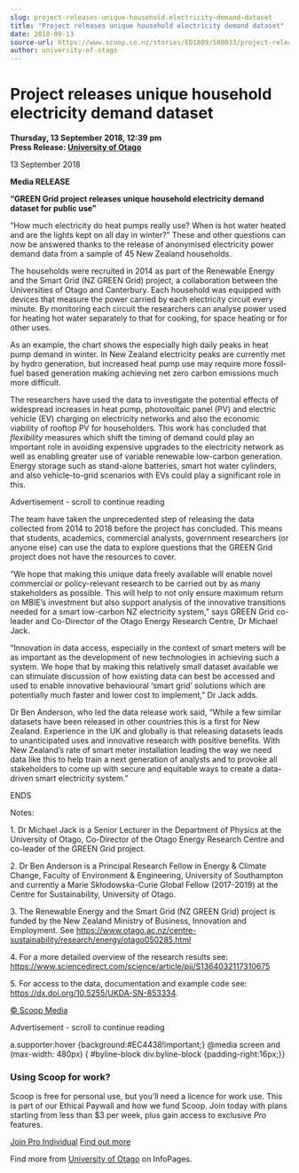 ```yaml
---
slug: project-releases-unique-household-electricity-demand-dataset
title: "Project releases unique household electricity demand dataset"
date: 2018-09-13
source-url: https://www.scoop.co.nz/stories/ED1809/S00033/project-releases-unique-household-electricity-demand-dataset.htm
author: university-of-otago
---
```

Project releases unique household electricity demand dataset
============================================================

**Thursday, 13 September 2018, 12:39 pm**  
**Press Release: [University of Otago](https://info.scoop.co.nz/University_of_Otago)**

13 September 2018

**Media RELEASE**

  
**“GREEN Grid project releases unique household electricity demand dataset for public use”**

  
“How much electricity do heat pumps really use? When is hot water heated and are the lights kept on all day in winter?” These and other questions can now be answered thanks to the release of anonymised electricity power demand data from a sample of 45 New Zealand households.

The households were recruited in 2014 as part of the Renewable Energy and the Smart Grid (NZ GREEN Grid) project, a collaboration between the Universities of Otago and Canterbury. Each household was equipped with devices that measure the power carried by each electricity circuit every minute. By monitoring each circuit the researchers can analyse power used for heating hot water separately to that for cooking, for space heating or for other uses.

As an example, the chart shows the especially high daily peaks in heat pump demand in winter. In New Zealand electricity peaks are currently met by hydro generation, but increased heat pump use may require more fossil-fuel based generation making achieving net zero carbon emissions much more difficult.

The researchers have used the data to investigate the potential effects of widespread increases in heat pump, photovoltaic panel (PV) and electric vehicle (EV) charging on electricity networks and also the economic viability of rooftop PV for householders. This work has concluded that _flexibility_ measures which shift the timing of demand could play an important role in avoiding expensive upgrades to the electricity network as well as enabling greater use of variable renewable low-carbon generation. Energy storage such as stand-alone batteries, smart hot water cylinders, and also vehicle-to-grid scenarios with EVs could play a significant role in this.

Advertisement - scroll to continue reading





The team have taken the unprecedented step of releasing the data collected from 2014 to 2018 before the project has concluded. This means that students, academics, commercial analysts, government researchers (or anyone else) can use the data to explore questions that the GREEN Grid project does not have the resources to cover.

“We hope that making this unique data freely available will enable novel commercial or policy-relevant research to be carried out by as many stakeholders as possible. This will help to not only ensure maximum return on MBIE’s investment but also support analysis of the innovative transitions needed for a smart low-carbon NZ electricity system,” says GREEN Grid co-leader and Co-Director of the Otago Energy Research Centre, Dr Michael Jack.

“Innovation in data access, especially in the context of smart meters will be as important as the development of new technologies in achieving such a system. We hope that by making this relatively small dataset available we can stimulate discussion of how existing data can best be accessed and used to enable innovative behavioural ‘smart grid’ solutions which are potentially much faster and lower cost to implement,” Dr Jack adds.

Dr Ben Anderson, who led the data release work said, “While a few similar datasets have been released in other countries this is a first for New Zealand. Experience in the UK and globally is that releasing datasets leads to unanticipated uses and innovative research with positive benefits. With New Zealand’s rate of smart meter installation leading the way we need data like this to help train a next generation of analysts and to provoke all stakeholders to come up with secure and equitable ways to create a data-driven smart electricity system.”

ENDS

Notes:

1\. Dr Michael Jack is a Senior Lecturer in the Department of Physics at the University of Otago, Co-Director of the Otago Energy Research Centre and co-leader of the GREEN Grid project.

2\. Dr Ben Anderson is a Principal Research Fellow in Energy & Climate Change, Faculty of Environment & Engineering, University of Southampton and currently a Marie Skłodowska-Curie Global Fellow (2017-2019) at the Centre for Sustainability, University of Otago.

3\. The Renewable Energy and the Smart Grid (NZ GREEN Grid) project is funded by the New Zealand Ministry of Business, Innovation and Employment. See https://www.otago.ac.nz/centre-sustainability/research/energy/otago050285.html

4\. For a more detailed overview of the research results see: https://www.sciencedirect.com/science/article/pii/S1364032117310675

5\. For access to the data, documentation and example code see: https://dx.doi.org/10.5255/UKDA-SN-853334.  

[© Scoop Media](http://www.scoop.co.nz/about/terms.html)  

Advertisement - scroll to continue reading



a.supporter:hover {background:#EC4438!important;} @media screen and (max-width: 480px) { #byline-block div.byline-block {padding-right:16px;}}

### Using Scoop for work?

Scoop is free for personal use, but you’ll need a licence for work use. This is part of our Ethical Paywall and how we fund Scoop. Join today with plans starting from less than $3 per week, plus gain access to exclusive _Pro_ features.  
  
[Join Pro Individual](https://pro.scoop.co.nz/Individual/?from=ProIn24) [Find out more](https://pro.scoop.co.nz/using-scoop-for-work/?from=ProIn24)

Find more from [University of Otago](https://info.scoop.co.nz/University_of_Otago) on InfoPages.